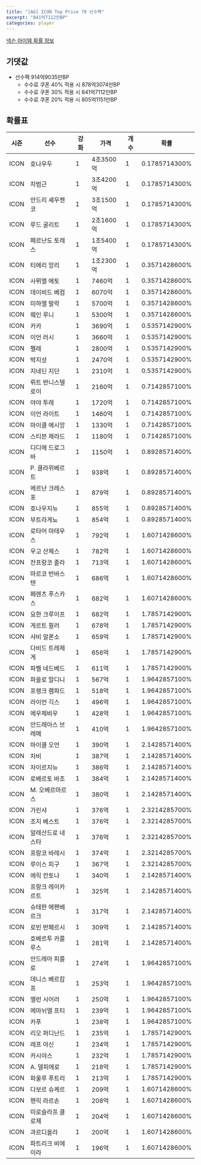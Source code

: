 ```yaml
---
title: "[AG] ICON Top Price 70 선수팩"
excerpt: "841억7112만BP"
categories: player
---
```

[넥슨 아이템 확률 정보](http://iteminfo.nexon.com/probability/fo4?sn=5726)

## 기댓값
- 선수팩 914억9035만BP
  - 수수료 쿠폰 40% 적용 시 878억3074만BP
  - 수수료 쿠폰 30% 적용 시 841억7112만BP
  - 수수료 쿠폰 20% 적용 시 805억1151만BP


## 확률표

|시즌|선수|강화|가격|개수|확률|
|---|---|---|---|---|---|
|ICON|호나우두|1|4조3500억|1|0.1785714300%|
|ICON|차범근|1|3조4200억|1|0.1785714300%|
|ICON|안드리 셰우첸코|1|3조1500억|1|0.1785714300%|
|ICON|루드 굴리트|1|2조1600억|1|0.1785714300%|
|ICON|페르난도 토레스|1|1조5400억|1|0.1785714300%|
|ICON|티에리 앙리|1|1조2300억|1|0.3571428600%|
|ICON|사뮈엘 에토|1|7460억|1|0.3571428600%|
|ICON|데이비드 베컴|1|6070억|1|0.3571428600%|
|ICON|미하엘 발락|1|5700억|1|0.3571428600%|
|ICON|웨인 루니|1|5300억|1|0.3571428600%|
|ICON|카카|1|3690억|1|0.5357142900%|
|ICON|이언 러시|1|3660억|1|0.5357142900%|
|ICON|펠레|1|2800억|1|0.5357142900%|
|ICON|박지성|1|2470억|1|0.5357142900%|
|ICON|지네딘 지단|1|2310억|1|0.5357142900%|
|ICON|뤼트 반니스텔로이|1|2160억|1|0.7142857100%|
|ICON|야야 투레|1|1720억|1|0.7142857100%|
|ICON|이언 라이트|1|1460억|1|0.7142857100%|
|ICON|마이클 에시앙|1|1330억|1|0.7142857100%|
|ICON|스티븐 제라드|1|1180억|1|0.7142857100%|
|ICON|디디에 드로그바|1|1150억|1|0.8928571400%|
|ICON|P. 클라위베르트|1|938억|1|0.8928571400%|
|ICON|에르난 크레스포|1|879억|1|0.8928571400%|
|ICON|호나우지뉴|1|855억|1|0.8928571400%|
|ICON|부트라게뇨|1|854억|1|0.8928571400%|
|ICON|로타어 마테우스|1|792억|1|1.6071428600%|
|ICON|우고 산체스|1|782억|1|1.6071428600%|
|ICON|잔프랑코 졸라|1|713억|1|1.6071428600%|
|ICON|마르코 반바스텐|1|686억|1|1.6071428600%|
|ICON|페렌츠 푸스카스|1|682억|1|1.6071428600%|
|ICON|요한 크루이프|1|682억|1|1.7857142900%|
|ICON|게르트 뮐러|1|678억|1|1.7857142900%|
|ICON|샤비 알론소|1|659억|1|1.7857142900%|
|ICON|다비드 트레제게|1|656억|1|1.7857142900%|
|ICON|파벨 네드베드|1|611억|1|1.7857142900%|
|ICON|파올로 말디니|1|567억|1|1.9642857100%|
|ICON|프랭크 램파드|1|518억|1|1.9642857100%|
|ICON|라이언 긱스|1|496억|1|1.9642857100%|
|ICON|에우제비우|1|428억|1|1.9642857100%|
|ICON|안드레아스 브레메|1|410억|1|1.9642857100%|
|ICON|마이클 오언|1|390억|1|2.1428571400%|
|ICON|차비|1|387억|1|2.1428571400%|
|ICON|자이르지뉴|1|386억|1|2.1428571400%|
|ICON|로베르토 바조|1|384억|1|2.1428571400%|
|ICON|M. 오베르마르스|1|380억|1|2.1428571400%|
|ICON|가린샤|1|376억|1|2.3214285700%|
|ICON|조지 베스트|1|376억|1|2.3214285700%|
|ICON|알레산드로 네스타|1|376억|1|2.3214285700%|
|ICON|프랑코 바레시|1|374억|1|2.3214285700%|
|ICON|루이스 피구|1|367억|1|2.3214285700%|
|ICON|에릭 칸토나|1|340억|1|2.1428571400%|
|ICON|프랑크 레이카르트|1|325억|1|2.1428571400%|
|ICON|슈테판 에펜베르크|1|317억|1|2.1428571400%|
|ICON|로빈 반페르시|1|309억|1|2.1428571400%|
|ICON|호베르투 카를루스|1|281억|1|2.1428571400%|
|ICON|안드레아 피를로|1|274억|1|1.9642857100%|
|ICON|데니스 베르캄프|1|253억|1|1.9642857100%|
|ICON|앨런 시어러|1|250억|1|1.9642857100%|
|ICON|에마뉘엘 프티|1|239억|1|1.9642857100%|
|ICON|카푸|1|238억|1|1.9642857100%|
|ICON|리오 퍼디난드|1|235억|1|1.7857142900%|
|ICON|레프 야신|1|234억|1|1.7857142900%|
|ICON|카시야스|1|232억|1|1.7857142900%|
|ICON|A. 델피에로|1|218억|1|1.7857142900%|
|ICON|파울루 푸트리|1|213억|1|1.7857142900%|
|ICON|다보르 슈케르|1|209억|1|1.6071428600%|
|ICON|헨릭 라르손|1|208억|1|1.6071428600%|
|ICON|미로슬라프 클로제|1|204억|1|1.6071428600%|
|ICON|과르디올라|1|200억|1|1.6071428600%|
|ICON|파트리크 비에이라|1|196억|1|1.6071428600%|
